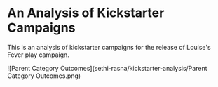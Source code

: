 # An Analysis of Kickstarter Campaigns

This is an analysis of kickstarter campaigns for the release of Louise's Fever play campaign.


![Parent Category Outcomes](sethi-rasna/kickstarter-analysis/Parent Category Outcomes.png)

